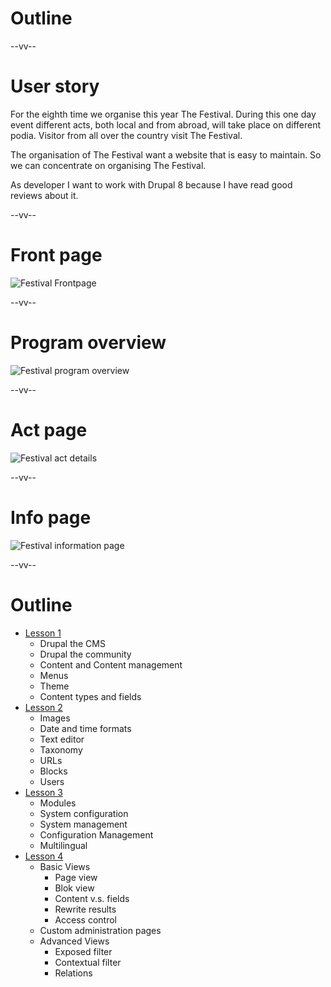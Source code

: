 # Outline

--vv--

# User story
For the eighth time we organise this year The Festival. During this one day event different acts, both local and from abroad, will take place on different podia. Visitor from all over the country visit The Festival.

The organisation of The Festival want a website that is easy to maintain. So we can concentrate on organising The Festival.

As developer I want to work with Drupal 8 because I have read good reviews about it.

--vv--

# Front page
<!-- .slide: class="layout-image" -->

![Festival Frontpage](lesson-1/slides/images/wireframes-festival-front.png)<!-- .element: style="width: 45%; heigth: 45%;" -->

--vv--

# Program overview
<!-- .slide: class="layout-image" -->

![Festival program overview](lesson-1/slides/images/wireframes-festival-program.png)<!-- .element: style="width: 45%; heigth: 45%;" -->

--vv--

# Act page
<!-- .slide: class="layout-image" -->

![Festival act details](lesson-1/slides/images/wireframes-festival-act.png)<!-- .element: style="width: 40%; heigth: 40%;" -->

--vv--

# Info page
<!-- .slide: class="layout-image" -->

![Festival information page](lesson-1/slides/images/wireframes-festival-info.png)<!-- .element: style="width: 40%; heigth: 40%;" -->

--vv--

# Outline
<!-- .slide: class="layout-two-col" style="font-size: 65%" -->

- [Lesson 1](lesson-1.html)
  - Drupal the CMS
  - Drupal the community
  - Content and Content management
  - Menus
  - Theme
  - Content types and fields
- [Lesson 2](lesson-2.html)
  - Images
  - Date and time formats
  - Text editor
  - Taxonomy
  - URLs
  - Blocks
  - Users
- [Lesson 3](lesson-3.html)
  - Modules
  - System configuration
  - System management
  - Configuration Management
  - Multilingual
- [Lesson 4](lesson-4.html)
  - Basic Views
    - Page view
    - Blok view
    - Content v.s. fields
    - Rewrite results
    - Access control
  - Custom administration pages
  - Advanced Views
    - Exposed filter
    - Contextual filter
    - Relations
